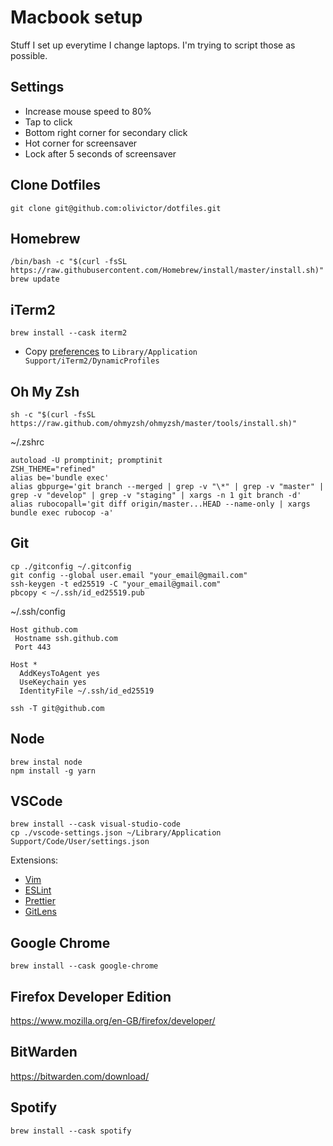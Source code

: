 # Macbook setup

Stuff I set up everytime I change laptops.
I'm trying to script those as possible.

## Settings

- Increase mouse speed to 80%
- Tap to click
- Bottom right corner for secondary click
- Hot corner for screensaver
- Lock after 5 seconds of screensaver

## Clone Dotfiles

```
git clone git@github.com:olivictor/dotfiles.git
```

## Homebrew

```
/bin/bash -c "$(curl -fsSL https://raw.githubusercontent.com/Homebrew/install/master/install.sh)"
brew update
```

## iTerm2

```
brew install --cask iterm2
```

- Copy [preferences](./iterm2_preferences) to `Library/Application Support/iTerm2/DynamicProfiles`

## Oh My Zsh

```
sh -c "$(curl -fsSL https://raw.github.com/ohmyzsh/ohmyzsh/master/tools/install.sh)"
```

~/.zshrc

```
autoload -U promptinit; promptinit
ZSH_THEME="refined"
alias be='bundle exec'
alias gbpurge='git branch --merged | grep -v "\*" | grep -v "master" | grep -v "develop" | grep -v "staging" | xargs -n 1 git branch -d'
alias rubocopall='git diff origin/master...HEAD --name-only | xargs bundle exec rubocop -a'
```

## Git

```
cp ./gitconfig ~/.gitconfig
git config --global user.email "your_email@gmail.com"
ssh-keygen -t ed25519 -C "your_email@gmail.com"
pbcopy < ~/.ssh/id_ed25519.pub
```

~/.ssh/config
``` 
Host github.com
 Hostname ssh.github.com
 Port 443
 
Host *
  AddKeysToAgent yes
  UseKeychain yes
  IdentityFile ~/.ssh/id_ed25519
```

```
ssh -T git@github.com
```

## Node

```
brew instal node
npm install -g yarn
```

## VSCode

```
brew install --cask visual-studio-code
cp ./vscode-settings.json ~/Library/Application Support/Code/User/settings.json
```

Extensions:
- [Vim](https://marketplace.visualstudio.com/items?itemName=vscodevim.vim)
- [ESLint](https://marketplace.visualstudio.com/items?itemName=dbaeumer.vscode-eslint)
- [Prettier](https://marketplace.visualstudio.com/items?itemName=esbenp.prettier-vscode)
- [GitLens](https://marketplace.visualstudio.com/items?itemName=eamodio.gitlens)

## Google Chrome

```
brew install --cask google-chrome
```

## Firefox Developer Edition

https://www.mozilla.org/en-GB/firefox/developer/

## BitWarden

https://bitwarden.com/download/

## Spotify

```
brew install --cask spotify
```
